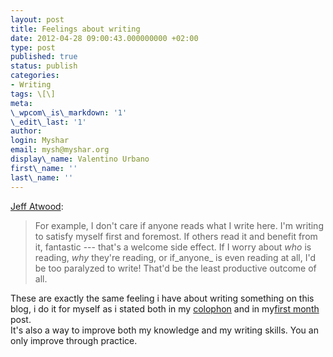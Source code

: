 ```yaml
---
layout: post
title: Feelings about writing
date: 2012-04-28 09:00:43.000000000 +02:00
type: post
published: true
status: publish
categories:
- Writing
tags: \[\]
meta:
\_wpcom\_is\_markdown: '1'
\_edit\_last: '1'
author:
login: Myshar
email: mysh@myshar.org
display\_name: Valentino Urbano
first\_name: ''
last\_name: ''
---
```


[Jeff Atwood][0]:

> For example, I don't care if anyone reads what I write here. I'm writing to satisfy myself first and foremost. If others read it and benefit from it, fantastic --- that's a welcome side effect. If I worry about _who_ is reading, _why_ they're reading, or if_anyone_ is even reading at all, I'd be too paralyzed to write! That'd be the least productive outcome of all.

These are exactly the same feeling i have about writing something on this blog, i do it for myself as i stated both in my [colophon][1] and in my[first month][2] post.  
It's also a way to improve both my knowledge and my writing skills. You an only improve through practice.


[0]: http://www.codinghorror.com/blog/2011/07/nobodys-going-to-help-you-and-thats-awesome.html
[1]: /about/
[2]: /1-month/